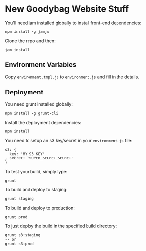 # New Goodybag Website Stuff

You'll need jam installed globally to install front-end dependencies:

```
npm install -g jamjs
```

Clone the repo and then:

```
jam install
```

## Environment Variables

Copy ```environment.tmpl.js``` to ```environment.js``` and fill in the details.

## Deployment

You need grunt installed globally:

```
npm install -g grunt-cli
```

Install the deployment dependencies:

```
npm install
```

You need to setup an s3 key/secret in your ```environment.js``` file:

```
s3: {
  key: 'MY_S3_KEY'
, secret: 'SUPER_SECRET_SECRET'
}
```

To test your build, simply type:

```
grunt
```

To build and deploy to staging:

```
grunt staging
```

To build and deploy to production:

```
grunt prod
```

To just deploy the build in the specified build directory:

```
grunt s3:staging
-- or
grunt s3:prod
```
